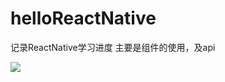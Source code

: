 # helloReactNative

记录ReactNative学习进度
主要是组件的使用，及api

![](https://github.com/xiehui999/helloReactNative/blob/master/image/reactdemo.gif)
